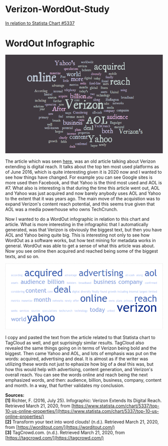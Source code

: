 # Verizon-WordOut-Study
[In relation to Statista Chart #5337](https://www.statista.com/chartoftheday/Huffington%20Post/)

# WordOut Infographic
![N|WordOut](https://github.com/Mentors4EDU/Verizon-WordOut-Study/blob/master/WordItOut.png)

The article which was seen [here](https://www.statista.com/chart/5337/top-10-us-online-properties/), was an old article talking about Verizon extending is digital reach. It talks about the top ten most used platforms as of June 2016, which is quite interesting given it is 2020 now and I wanted to see how things have changed. For example you can see Google sites is more used then Facebook, and that Yahoo is the third most used and AOL is #7. What also is interesting is that during the time this article went out, AOL and Yahoo was just acquired and now barely anybody uses AOL and Yahoo to the extent that it was years ago. The main move of the acquistion was to expand Verizon's content reach potential, and this seems true given that AOL was a media powerhouse who owns TechCrunch.

Now I wanted to do a WordOut infographic in relation to this chart and article. What is more interesting in the infographic that I automatically generated, was that Verizon is obviously the biggest text, but then you have AOL and Yahoo being quite big. This is interesting not only to see how WordOut as a software works, but how text mining for metadata works in general. WordOut was able to get a sense of what this article was about. Now you see online then acquired and reached being some of the biggest texts, and so on.

![N|TagCloud](https://raw.githubusercontent.com/Mentors4EDU/Verizon-WordOut-Study/master/TagCloud.png)

I copy and pasted the text from the article related to that Statista chart to TagCloud as well, and got suprisingly similar results. TagCloud also revealed the same things going on in terms of Verizon being bold and the biggest. Then came Yahoo and AOL, and lots of emphasis was put on the words: acquired, advertising and deal. It is almost as if the writer was utilizing these words not just to ephasize how big of a deal this was, but how this would help with advertising, content generation, and Verizon's overall reach. You can see the words online and reach being the next emphasized words, and then: audience, billion, business, company, content and month. In a way, that further validates my conclusion.

**Sources:**  
**[1]** Richter, F. (2016, July 25). Infographic: Verizon Extends Its Digital Reach. Retrieved March 21, 2020, from [https://www.statista.com/chart/5337/top-10-us-online-properties/](https://www.statista.com/chart/5337/top-10-us-online-properties/)  
**[2]** Transform your text into word clouds! (n.d.). Retrieved March 21, 2020, from [https://worditout.com/](https://worditout.com/)  
**[3]** TagCrowd.com. (n.d.). Retrieved March 21, 2020, from [https://tagcrowd.com/](https://tagcrowd.com/)
